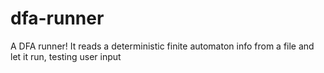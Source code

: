 # dfa-runner
A DFA runner! It reads a deterministic finite automaton info from a file and let it run, testing user input
